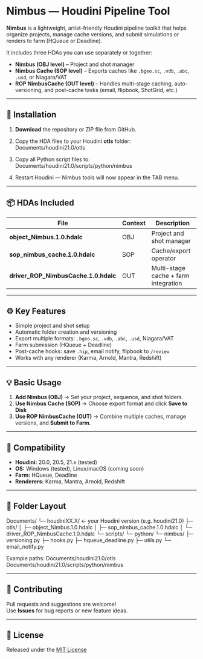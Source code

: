 # Nimbus — Houdini Pipeline Tool

**Nimbus** is a lightweight, artist-friendly Houdini pipeline toolkit that helps organize projects, manage cache versions, and submit simulations or renders to farm (HQueue or Deadline).

It includes three HDAs you can use separately or together:

- **Nimbus (OBJ level)** – Project and shot manager  
- **Nimbus Cache (SOP level)** – Exports caches like `.bgeo.sc`, `.vdb`, `.abc`, `.usd`, or Niagara/VAT  
- **ROP NimbusCache (OUT level)** – Handles multi-stage caching, auto-versioning, and post-cache tasks (email, flipbook, ShotGrid, etc.)

---

## 🧭 Installation

1. **Download** the repository or ZIP file from GitHub.  
2. Copy the HDA files to your Houdini **otls** folder:   Documents/houdini21.0/otls
3. Copy all Python script files to:   Documents/houdini21.0/scripts/python/nimbus

4. Restart Houdini — Nimbus tools will now appear in the TAB menu.

---

## 📦 HDAs Included

| File | Context | Description |
|------|----------|-------------|
| **object_Nimbus.1.0.hdalc** | OBJ | Project and shot manager |
| **sop_nimbus_cache.1.0.hdalc** | SOP | Cache/export operator |
| **driver_ROP_NimbusCache.1.0.hdalc** | OUT | Multi-stage cache + farm integration |

---

## ⚙️ Key Features

- Simple project and shot setup  
- Automatic folder creation and versioning  
- Export multiple formats: `.bgeo.sc`, `.vdb`, `.abc`, `.usd`, Niagara/VAT  
- Farm submission (HQueue + Deadline)  
- Post-cache hooks: save `.hip`, email notify, flipbook to `/review`  
- Works with any renderer (Karma, Arnold, Mantra, Redshift)

---

## 💡 Basic Usage

1. **Add Nimbus (OBJ)** → Set your project, sequence, and shot folders.  
2. **Use Nimbus Cache (SOP)** → Choose export format and click **Save to Disk**   
3. **Use ROP NimbusCache (OUT)** → Combine multiple caches, manage versions, and **Submit to Farm**.

---

## 🧩 Compatibility

- **Houdini:** 20.0, 20.5, 21.x (tested)  
- **OS:** Windows (tested), Linux/macOS (coming soon)  
- **Farm:** HQueue, Deadline  
- **Renderers:** Karma, Mantra, Arnold, Redshift  

---

## 📁 Folder Layout

Documents/
└─ houdiniXX.X/ ← your Houdini version (e.g. houdini21.0)
├─ otls/
│ ├─ object_Nimbus.1.0.hdalc
│ ├─ sop_nimbus_cache.1.0.hdalc
│ └─ driver_ROP_NimbusCache.1.0.hdalc
└─ scripts/
└─ python/
└─ nimbus/
├─ versioning.py
├─ hooks.py
├─ hqueue_deadline.py
├─ utils.py
└─ email_notify.py

Example paths:
Documents/houdini21.0/otls
Documents/houdini21.0/scripts/python/nimbus





---

## 🤝 Contributing

Pull requests and suggestions are welcome!  
Use **Issues** for bug reports or new feature ideas.

---

## 📜 License

Released under the [MIT License](LICENSE)



